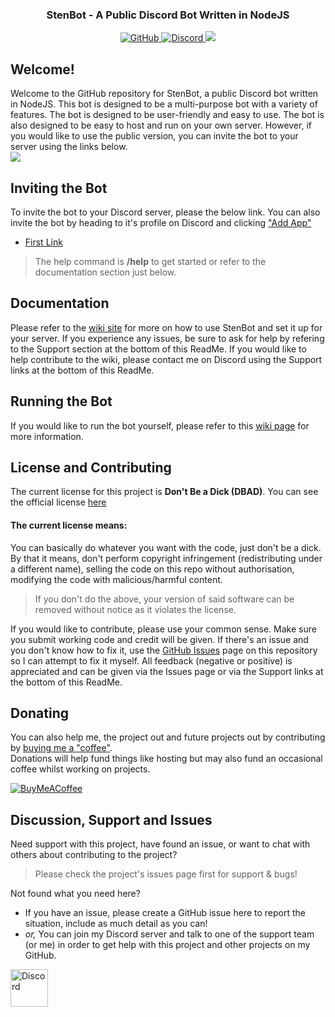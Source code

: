 <!-- Tag line -->
<h3 align="center">StenBot - A Public Discord Bot Written in NodeJS</h3>

<!-- Badges -->
<p align="center">
  <a href="https://github.com/bwhybrow23" target="_blank">
    <img src="https://img.shields.io/badge/GitHub-bwhybrow23-blue.svg?logo=github&logoColor=FFF" alt="GitHub"/>
  </a>
  <a href="http://discord.benwhybrow.com/" target="_blank">
    <img src="https://img.shields.io/discord/455782308293771264?color=blueviolet&label=Discord" alt="Discord" />
  </a>
  <a href="https://www.codacy.com/gh/bwhybrow23/StenBot/dashboard?tm_source=github.com&amp;utm_medium=referral&amp;utm_content=bwhybrow23/StenBot&amp;utm_campaign=Badge_Grade">
    <img src="https://app.codacy.com/project/badge/Grade/6fed3e02b701434cbe629c37e3c11f26"/>
  </a>
</p>

<!-- Content -->
## Welcome!
Welcome to the GitHub repository for StenBot, a public Discord bot written in NodeJS. This bot is designed to be a multi-purpose bot with a variety of features. The bot is designed to be user-friendly and easy to use. The bot is also designed to be easy to host and run on your own server. However, if you would like to use the public version, you can invite the bot to your server using the links below.
<br>
<img src="https://github-readme-stats.vercel.app/api/pin/?username=bwhybrow23&repo=StenBot&theme=react">

<!-- Inviting -->
## Inviting the Bot
To invite the bot to your Discord server, please the below link. You can also invite the bot by heading to it's profile on Discord and clicking ["Add App"](https://i.imgur.com/WGlibRS.png)
- [First Link](https://sbinvite.benwhybrow.com)
> The help command is **/help** to get started or refer to the documentation section just below.

<!-- Documentation -->
## Documentation
Please refer to the [wiki site](https://wiki.benwhybrow.com) for more on how to use StenBot and set it up for your server. If you experience any issues, be sure to ask for help by refering to the Support section at the bottom of this ReadMe. If you would like to help contribute to the wiki, please contact me on Discord using the Support links at the bottom of this ReadMe. 

<!-- Running the Bot -->
## Running the Bot
If you would like to run the bot yourself, please refer to this [wiki page](https://wiki.benwhybrow.com/hosted-instance) for more information.

<!-- License & Contributing -->
## License and Contributing
The current license for this project is **Don't Be a Dick (DBAD)**. You can see the official license [here](https://github.com/bwhybrow23/StenBot/blob/master/LICENSE.md)
#### The current license means:
You can basically do whatever you want with the code, just don't be a dick. By that it means, don't perform copyright infringement (redistributing under a different name), selling the code on this repo without authorisation, modifying the code with malicious/harmful content. 
> If you don't do the above, your version of said software can be removed without notice as it violates the license. 

If you would like to contribute, please use your common sense. Make sure you submit working code and credit will be given. If there's an issue and you don't know how to fix it, use the [GitHub Issues](https://github.com/bwhybrow23/StenBot/issues) page on this repository so I can attempt to fix it myself. All feedback (negative or positive) is appreciated and can be given via the Issues page or via the Support links at the bottom of this ReadMe. 

## Donating
You can also help me, the project out and future projects out by contributing by [buying me a "coffee"](http://buymeacoff.ee/benwhybrow).
<br>
Donations will help fund things like hosting but may also fund an occasional coffee whilst working on projects.
<p>
    <a href="http://buymeacoff.ee/benwhybrow" target="_blank">
        <img src="https://img.buymeacoffee.com/button-api/?text=Buy me a coffee&emoji=&slug=benwhybrow&button_colour=5F7FFF&font_colour=ffffff&font_family=Poppins&outline_colour=000000&coffee_colour=FFDD00" alt="BuyMeACoffee"/>
    </a>
</p>

<!-- Discussion & Support -->
## Discussion, Support and Issues
Need support with this project, have found an issue, or want to chat with others about contributing to the project?
> Please check the project's issues page first for support & bugs!

Not found what you need here?

* If you have an issue, please create a GitHub issue here to report the situation, include as much detail as you can!
* _or,_ You can join my Discord server and talk to one of the support team (or me) in order to get help with this project and other projects on my GitHub. 

<a href="http://discord.benwhybrow.com/" target="_blank">
    <img src="https://discord.com/assets/ff41b628a47ef3141164bfedb04fb220.png" alt="Discord" height="60">
</a>